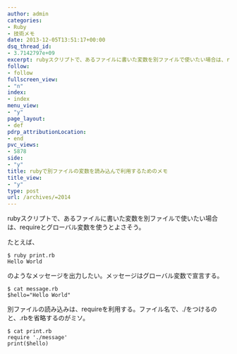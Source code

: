 ```yaml
---
author: admin
categories:
- Ruby
- 技術メモ
date: 2013-12-05T13:51:17+00:00
dsq_thread_id:
- 3.7142797e+09
excerpt: rubyスクリプトで、あるファイルに書いた変数を別ファイルで使いたい場合は、requireとグローバル変数を使うとよさそう。
follow:
- follow
fullscreen_view:
- "n"
index:
- index
menu_view:
- "y"
page_layout:
- def
pdrp_attributionLocation:
- end
pvc_views:
- 5878
side:
- "y"
title: rubyで別ファイルの変数を読み込んで利用するためのメモ
title_view:
- "y"
type: post
url: /archives/=2014
---
```


<!--:ja-->

rubyスクリプトで、あるファイルに書いた変数を別ファイルで使いたい場合は、requireとグローバル変数を使うとよさそう。

たとえば、

    $ ruby print.rb
    Hello World
    

のようなメッセージを出力したい。メッセージはグローバル変数で宣言する。

    $ cat message.rb
    $hello="Hello World"
    

別ファイルの読み込みは、requireを利用する。ファイル名で、./をつけるのと、.rbを省略するのがミソ。

    $ cat print.rb
    require './message'
    print($hello)
    

<!--:-->